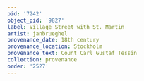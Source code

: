 ```yaml
---
pid: '7242'
object_pid: '9827'
label: Village Street with St. Martin
artist: janbrueghel
provenance_date: 18th century
provenance_location: Stockholm
provenance_text: Count Carl Gustaf Tessin
collection: provenance
order: '2527'
---
```

